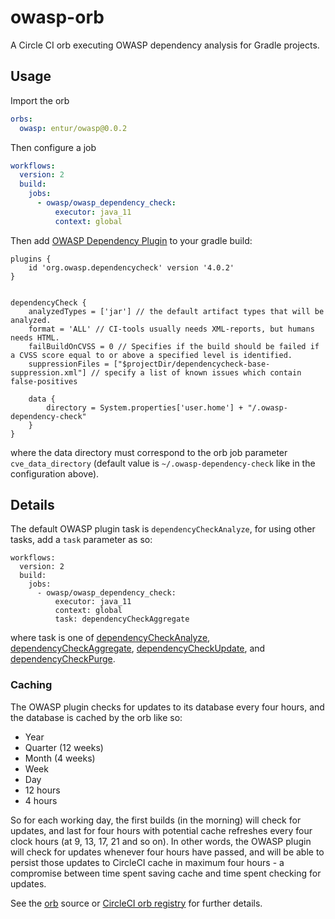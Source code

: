 # owasp-orb
A Circle CI orb executing OWASP dependency analysis for Gradle projects.

## Usage
Import the orb

```yaml
orbs:
  owasp: entur/owasp@0.0.2
```

Then configure a job

```yaml
workflows:
  version: 2
  build:
    jobs:
      - owasp/owasp_dependency_check:
          executor: java_11
          context: global
```

Then add [OWASP Dependency Plugin](https://github.com/jeremylong/DependencyCheck) to your gradle build:

```
plugins {
    id 'org.owasp.dependencycheck' version '4.0.2'
}


dependencyCheck {
    analyzedTypes = ['jar'] // the default artifact types that will be analyzed.
    format = 'ALL' // CI-tools usually needs XML-reports, but humans needs HTML.
    failBuildOnCVSS = 0 // Specifies if the build should be failed if a CVSS score equal to or above a specified level is identified.
    suppressionFiles = ["$projectDir/dependencycheck-base-suppression.xml"] // specify a list of known issues which contain false-positives

    data {
        directory = System.properties['user.home'] + "/.owasp-dependency-check"
    }
}
```

where the data directory must correspond to the orb job parameter `cve_data_directory` (default value is `~/.owasp-dependency-check` like in the configuration above). 


## Details
The default OWASP plugin task is `dependencyCheckAnalyze`, for using other tasks, add a `task` parameter as so:

```
workflows:
  version: 2
  build:
    jobs:
      - owasp/owasp_dependency_check:
          executor: java_11
          context: global
          task: dependencyCheckAggregate
```

where task is one of [dependencyCheckAnalyze](https://jeremylong.github.io/DependencyCheck/dependency-check-gradle/configuration.html), [dependencyCheckAggregate](https://jeremylong.github.io/DependencyCheck/dependency-check-gradle/configuration-aggregate.html), [dependencyCheckUpdate](https://jeremylong.github.io/DependencyCheck/dependency-check-gradle/configuration-update.html), and [dependencyCheckPurge](https://jeremylong.github.io/DependencyCheck/dependency-check-gradle/configuration-purge.html).

### Caching
The OWASP plugin checks for updates to its database every four hours, and the database is cached by the orb like so:

 * Year
 * Quarter (12 weeks)
 * Month (4 weeks)
 * Week
 * Day
 * 12 hours
 * 4 hours

So for each working day, the first builds (in the morning) will check for updates, and last for four hours with potential cache refreshes every four clock hours (at 9, 13, 17, 21 and so on). In other words, the OWASP plugin will check for updates whenever four hours have passed, and will be able to persist those updates to CircleCI cache in maximum four hours - a compromise between time spent saving cache and time spent checking for updates.

See the [orb](/src/@orb.yml) source or [CircleCI orb registry](https://circleci.com/orbs/registry/orb/entur/owasp) for further details.
